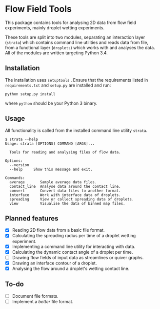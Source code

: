 # Flow Field Tools

This package contains tools for analysing 2D data from flow field experiments,
mainly droplet wetting experiments.

These tools are split into two modules, separating an interaction layer
(`strata`) which contains command line utilities and reads data from file,
from a functional layer (`droplets`) which works with and analyses the data.
All of the modules are written targeting Python 3.4.

## Installation

The installation uses `setuptools` . Ensure that the requirements listed
in `requirements.txt` and `setup.py` are installed and run:

    python setup.py install

where `python` should be your Python 3 binary.

## Usage

All functionality is called from the installed command line utility `strata`.

    $ strata --help
    Usage: strata [OPTIONS] COMMAND [ARGS]...

      Tools for reading and analysing files of flow data.

    Options:
      --version
      --help     Show this message and exit.

    Commands:
      average       Sample average data files.
      contact_line  Analyse data around the contact line.
      convert       Convert data files to another format.
      interface     Work with interface data of droplets.
      spreading     View or collect spreading data of droplets.
      view          Visualise the data of binned map files.

## Planned features

- [x] Reading 2D flow data from a basic file format.
- [x] Calculating the spreading radius per time of a droplet wetting
    experiment.
- [x] Implementing a command line utility for interacting with data.
- [x] Calculating the dynamic contact angle of a droplet per time.
- [ ] Drawing flow fields of input data as streamlines or quiver graphs.
- [x] Drawing an interface contour of a droplet.
- [x] Analysing the flow around a droplet's wetting contact line.

## To-do

- [ ] Document file formats.
- [ ] Implement a *better* file format.
